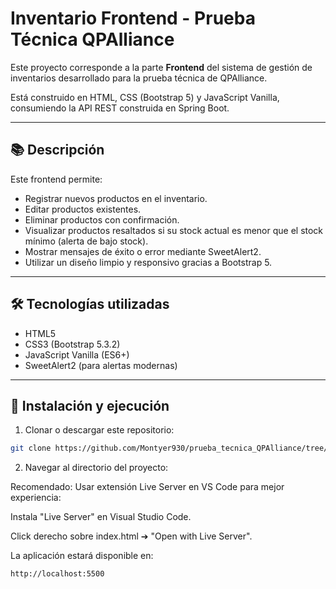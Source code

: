 # Inventario Frontend - Prueba Técnica QPAlliance

Este proyecto corresponde a la parte **Frontend** del sistema de gestión de inventarios desarrollado para la prueba técnica de QPAlliance.

Está construido en HTML, CSS (Bootstrap 5) y JavaScript Vanilla, consumiendo la API REST construida en Spring Boot.

---

## 📚 Descripción

Este frontend permite:

- Registrar nuevos productos en el inventario.
- Editar productos existentes.
- Eliminar productos con confirmación.
- Visualizar productos resaltados si su stock actual es menor que el stock mínimo (alerta de bajo stock).
- Mostrar mensajes de éxito o error mediante SweetAlert2.
- Utilizar un diseño limpio y responsivo gracias a Bootstrap 5.

---

## 🛠 Tecnologías utilizadas

- HTML5
- CSS3 (Bootstrap 5.3.2)
- JavaScript Vanilla (ES6+)
- SweetAlert2 (para alertas modernas)

---

## 🚀 Instalación y ejecución

1. Clonar o descargar este repositorio:

```bash
git clone https://github.com/Montyer930/prueba_tecnica_QPAlliance/tree/main/Frontend
```
2. Navegar al directorio del proyecto:

Recomendado: Usar extensión Live Server en VS Code para mejor experiencia:

Instala "Live Server" en Visual Studio Code.

Click derecho sobre index.html ➔ "Open with Live Server".

La aplicación estará disponible en:

```
http://localhost:5500
```